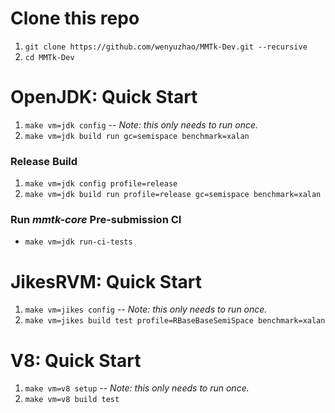 
# Clone this repo

1. `git clone https://github.com/wenyuzhao/MMTk-Dev.git --recursive`
2. `cd MMTk-Dev`

# OpenJDK: Quick Start

1. `make vm=jdk config` -- _Note: this only needs to run once._
2. `make vm=jdk build run gc=semispace benchmark=xalan`

### Release Build

1. `make vm=jdk config profile=release`
2. `make vm=jdk build run profile=release gc=semispace benchmark=xalan`

### Run _mmtk-core_ Pre-submission CI

* `make vm=jdk run-ci-tests`

# JikesRVM: Quick Start

1. `make vm=jikes config` -- _Note: this only needs to run once._
1. `make vm=jikes build test profile=RBaseBaseSemiSpace benchmark=xalan`

# V8: Quick Start

1. `make vm=v8 setup` -- _Note: this only needs to run once._
1. `make vm=v8 build test`